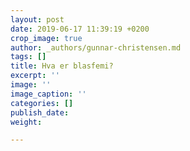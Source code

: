 ```yaml
---
layout: post
date: 2019-06-17 11:39:19 +0200
crop_image: true
author: _authors/gunnar-christensen.md
tags: []
title: Hva er blasfemi?
excerpt: ''
image: ''
image_caption: ''
categories: []
publish_date: 
weight: 

---
```

